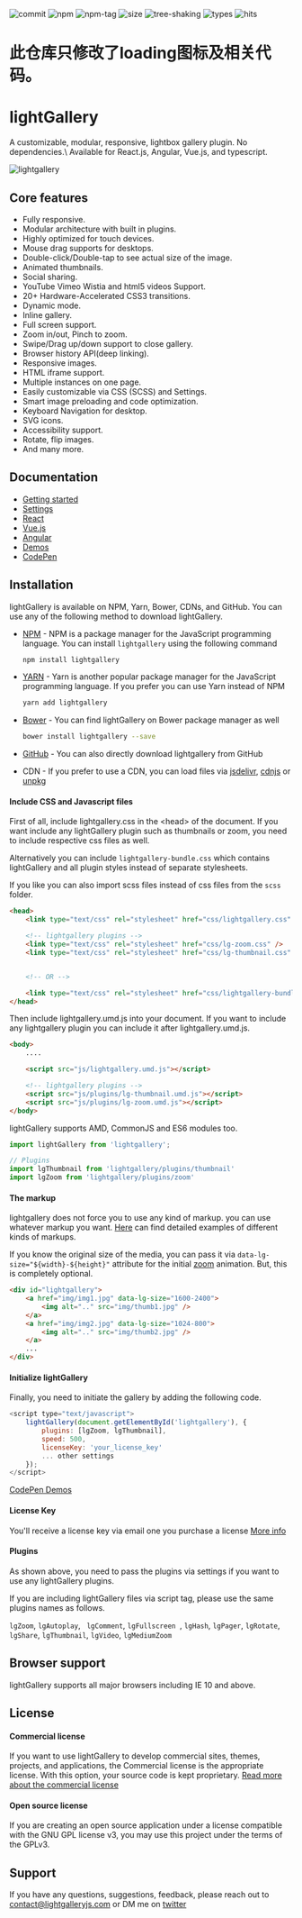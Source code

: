 ![commit](https://badgen.net/github/last-commit/sachinchoolur/lightGallery/master)
![npm](https://img.shields.io/npm/v/lightgallery.svg?color=red)
![npm-tag](https://badgen.net/github/tag/sachinchoolur/lightgallery)
![size](https://badgen.net/bundlephobia/minzip/lightgallery?color=cyan)
![tree-shaking](https://badgen.net/bundlephobia/tree-shaking/lightgallery?color=purple)
![types](https://badgen.net/npm/types/lightgallery?color=blue)
![hits](https://badgen.net/jsdelivr/hits/npm/lightgallery?color=pink)

# 此仓库只修改了loading图标及相关代码。

# lightGallery

A customizable, modular, responsive, lightbox gallery plugin. No dependencies.\\
Available for React.js, Angular, Vue.js, and typescript.

![lightgallery](https://www.lightgalleryjs.com/lightgallery-demo.png)

## Core features

-   Fully responsive.
-   Modular architecture with built in plugins.
-   Highly optimized for touch devices.
-   Mouse drag supports for desktops.
-   Double-click/Double-tap to see actual size of the image.
-   Animated thumbnails.
-   Social sharing.
-   YouTube Vimeo Wistia and html5 videos Support.
-   20+ Hardware-Accelerated CSS3 transitions.
-   Dynamic mode.
-   Inline gallery.
-   Full screen support.
-   Zoom in/out, Pinch to zoom.
-   Swipe/Drag up/down support to close gallery.
-   Browser history API(deep linking).
-   Responsive images.
-   HTML iframe support.
-   Multiple instances on one page.
-   Easily customizable via CSS (SCSS) and Settings.
-   Smart image preloading and code optimization.
-   Keyboard Navigation for desktop.
-   SVG icons.
-   Accessibility support.
-   Rotate, flip images.
-   And many more.

## Documentation

-   [Getting started](https://www.lightgalleryjs.com/docs/getting-started/)
-   [Settings](https://www.lightgalleryjs.com/docs/settings/)
-   [React](https://www.lightgalleryjs.com/docs/react/)
-   [Vue.js](https://www.lightgalleryjs.com/docs/vue/)
-   [Angular](https://www.lightgalleryjs.com/docs/angular/)
-   [Demos](https://www.lightgalleryjs.com/demos/thumbnails/)
-   [CodePen](https://codepen.io/collection/BNNjpR)

## Installation

lightGallery is available on NPM, Yarn, Bower, CDNs, and GitHub. You can use any
of the following method to download lightGallery.

-   [NPM](https://www.npmjs.com/) - NPM is a package manager for the JavaScript
    programming language. You can install `lightgallery` using the following
    command

    ```sh
    npm install lightgallery
    ```

-   [YARN](https://yarnpkg.com/) - Yarn is another popular package manager for
    the JavaScript programming language. If you prefer you can use Yarn instead
    of NPM

    ```sh
    yarn add lightgallery
    ```

-   [Bower](http://bower.io) - You can find lightGallery on Bower package
    manager as well

    ```sh
    bower install lightgallery --save
    ```

-   [GitHub](https://github.com/sachinchoolur/lightGallery/archive/master.zip) -
    You can also directly download lightgallery from GitHub

-   CDN - If you prefer to use a CDN, you can load files via
    [jsdelivr](https://www.jsdelivr.com/projects/lightgallery),
    [cdnjs](https://cdnjs.com/libraries/lightgallery) or
    [unpkg](https://unpkg.com/browse/lightgallery@latest/)

#### Include CSS and Javascript files

First of all, include lightgallery.css in the &lt;head> of the document. If
you want include any lightGallery plugin such as thumbnails or zoom, you need to
include respective css files as well.

Alternatively you can include `lightgallery-bundle.css` which contains
lightGallery and all plugin styles instead of separate stylesheets.

If you like you can also import scss files instead of css files from the `scss`
folder.

```HTML
<head>
    <link type="text/css" rel="stylesheet" href="css/lightgallery.css" />

    <!-- lightgallery plugins -->
    <link type="text/css" rel="stylesheet" href="css/lg-zoom.css" />
    <link type="text/css" rel="stylesheet" href="css/lg-thumbnail.css" />


    <!-- OR -->

    <link type="text/css" rel="stylesheet" href="css/lightgallery-bundle.css" />
</head>
```

Then include lightgallery.umd.js into your document. If you want to include any
lightgallery plugin you can include it after lightgallery.umd.js.

```HTML
<body>
    ....

    <script src="js/lightgallery.umd.js"></script>

    <!-- lightgallery plugins -->
    <script src="js/plugins/lg-thumbnail.umd.js"></script>
    <script src="js/plugins/lg-zoom.umd.js"></script>
</body>
```

lightGallery supports AMD, CommonJS and ES6 modules too.

```JavaScript
import lightGallery from 'lightgallery';

// Plugins
import lgThumbnail from 'lightgallery/plugins/thumbnail'
import lgZoom from 'lightgallery/plugins/zoom'

```

#### The markup

lightgallery does not force you to use any kind of markup. you can use whatever
markup you want.
<a href="https://www.lightgalleryjs.com/demos/html-markup/">Here</a> can find
detailed examples of different kinds of markups.

If you know the original size of the media, you can pass it via
`data-lg-size="${width}-${height}"` attribute for the initial
[zoom](https://www.lightgalleryjs.com/docs/settings/#zoomFromOrigin) animation.
But, this is completely optional.

```HTML
<div id="lightgallery">
    <a href="img/img1.jpg" data-lg-size="1600-2400">
        <img alt=".." src="img/thumb1.jpg" />
    </a>
    <a href="img/img2.jpg" data-lg-size="1024-800">
        <img alt=".." src="img/thumb2.jpg" />
    </a>
    ...
</div>
```

#### Initialize lightGallery

Finally, you need to initiate the gallery by adding the following code.

```javascript
<script type="text/javascript">
    lightGallery(document.getElementById('lightgallery'), {
        plugins: [lgZoom, lgThumbnail],
        speed: 500,
        licenseKey: 'your_license_key'
        ... other settings
    });
</script>
```

[CodePen Demos](https://codepen.io/collection/BNNjpR)

#### License Key

You'll receive a license key via email one you purchase a license [More info](https://www.lightgalleryjs.com/docs/settings/#licenseKey)

#### Plugins

As shown above, you need to pass the plugins via settings if you want to use any
lightGallery plugins.

If you are including lightGallery files via script tag, please use the same
plugins names as follows.

`lgZoom`, `lgAutoplay`, ` lgComment`, `lgFullscreen `, `lgHash`, `lgPager`,
`lgRotate`, `lgShare`, `lgThumbnail`, `lgVideo`, `lgMediumZoom`

## Browser support

lightGallery supports all major browsers including IE 10 and above.

## License

#### Commercial license

If you want to use lightGallery to develop commercial sites, themes, projects,
and applications, the Commercial license is the appropriate license. With this
option, your source code is kept proprietary.
[Read more about the commercial license](https://www.lightgalleryjs.com/license/)

#### Open source license

If you are creating an open source application under a license compatible with
the GNU GPL license v3, you may use this project under the terms of the GPLv3.

## Support

If you have any questions, suggestions, feedback, please reach out to [contact@lightgalleryjs.com](mailto:contact@lightgalleryjs.com) or DM me on [twitter](https://twitter.com/SachinNeravath)
